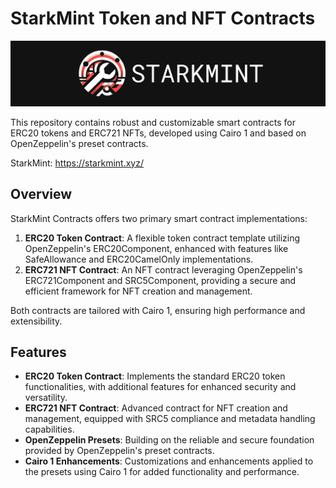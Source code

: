 # StarkMint Token and NFT Contracts

![StarkMint](/starkmint-banner.jpg)

This repository contains robust and customizable smart contracts for ERC20 tokens and ERC721 NFTs, developed using Cairo 1 and based on OpenZeppelin's preset contracts.

StarkMint: https://starkmint.xyz/

## Overview

StarkMint Contracts offers two primary smart contract implementations:

1. **ERC20 Token Contract**: A flexible token contract template utilizing OpenZeppelin's ERC20Component, enhanced with features like SafeAllowance and ERC20CamelOnly implementations.
2. **ERC721 NFT Contract**: An NFT contract leveraging OpenZeppelin's ERC721Component and SRC5Component, providing a secure and efficient framework for NFT creation and management.

Both contracts are tailored with Cairo 1, ensuring high performance and extensibility.

## Features

- **ERC20 Token Contract**: Implements the standard ERC20 token functionalities, with additional features for enhanced security and versatility.
- **ERC721 NFT Contract**: Advanced contract for NFT creation and management, equipped with SRC5 compliance and metadata handling capabilities.
- **OpenZeppelin Presets**: Building on the reliable and secure foundation provided by OpenZeppelin's preset contracts.
- **Cairo 1 Enhancements**: Customizations and enhancements applied to the presets using Cairo 1 for added functionality and performance.
